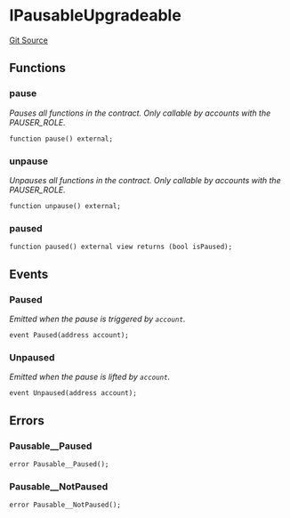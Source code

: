 # IPausableUpgradeable
[Git Source](https://github.com/ContractLabs/foundry-bountykinds-contract/blob/67e6855d3beabdf242cc0b51d9e53b087a5235b9/src/oz-custom/oz-upgradeable/security/PausableUpgradeable.sol)


## Functions
### pause

*Pauses all functions in the contract. Only callable by accounts with
the PAUSER_ROLE.*


```solidity
function pause() external;
```

### unpause

*Unpauses all functions in the contract. Only callable by accounts
with the PAUSER_ROLE.*


```solidity
function unpause() external;
```

### paused


```solidity
function paused() external view returns (bool isPaused);
```

## Events
### Paused
*Emitted when the pause is triggered by `account`.*


```solidity
event Paused(address account);
```

### Unpaused
*Emitted when the pause is lifted by `account`.*


```solidity
event Unpaused(address account);
```

## Errors
### Pausable__Paused

```solidity
error Pausable__Paused();
```

### Pausable__NotPaused

```solidity
error Pausable__NotPaused();
```

